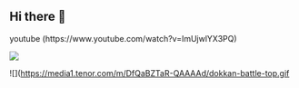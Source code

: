## Hi there 👋

<!--
**liriano18/liriano18** is a ✨ _special_ ✨ repository because its `README.md` (this file) appears on your GitHub profile.

Here are some ideas to get you started:

- 🔭 I’m currently working on ...
- 🌱 I’m currently learning ...
- 👯 I’m looking to collaborate on ...
- 🤔 I’m looking for help with ...
- 💬 Ask me about ...
- 📫 How to reach me: ...
- 😄 Pronouns: ...
- ⚡ Fun fact: ...
--> youtube (https://www.youtube.com/watch?v=ImUjwlYX3PQ)
 ![](https://media1.tenor.com/m/nk7G1Xlz2akAAAAd/sung-jin-woo-solo-leveling.gif)


![](https://media1.tenor.com/m/DfQaBZTaR-QAAAAd/dokkan-battle-top.gif
